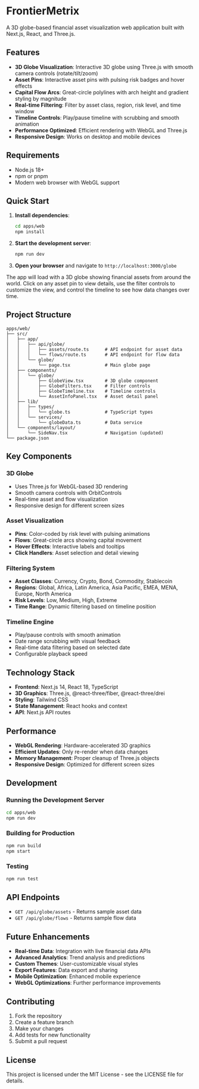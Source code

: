 # FrontierMetrix

A 3D globe-based financial asset visualization web application built with Next.js, React, and Three.js.

## Features

- **3D Globe Visualization**: Interactive 3D globe using Three.js with smooth camera controls (rotate/tilt/zoom)
- **Asset Pins**: Interactive asset pins with pulsing risk badges and hover effects
- **Capital Flow Arcs**: Great-circle polylines with arch height and gradient styling by magnitude
- **Real-time Filtering**: Filter by asset class, region, risk level, and time window
- **Timeline Controls**: Play/pause timeline with scrubbing and smooth animation
- **Performance Optimized**: Efficient rendering with WebGL and Three.js
- **Responsive Design**: Works on desktop and mobile devices

## Requirements

- Node.js 18+
- npm or pnpm
- Modern web browser with WebGL support

## Quick Start

1. **Install dependencies**:
   ```bash
   cd apps/web
   npm install
   ```

2. **Start the development server**:
   ```bash
   npm run dev
   ```

3. **Open your browser** and navigate to `http://localhost:3000/globe`

The app will load with a 3D globe showing financial assets from around the world. Click on any asset pin to view details, use the filter controls to customize the view, and control the timeline to see how data changes over time.

## Project Structure

```
apps/web/
├── src/
│   ├── app/
│   │   ├── api/globe/
│   │   │   ├── assets/route.ts      # API endpoint for asset data
│   │   │   └── flows/route.ts       # API endpoint for flow data
│   │   └── globe/
│   │       └── page.tsx             # Main globe page
│   ├── components/
│   │   └── globe/
│   │       ├── GlobeView.tsx        # 3D globe component
│   │       ├── GlobeFilters.tsx     # Filter controls
│   │       ├── GlobeTimeline.tsx    # Timeline controls
│   │       └── AssetInfoPanel.tsx   # Asset detail panel
│   ├── lib/
│   │   ├── types/
│   │   │   └── globe.ts             # TypeScript types
│   │   └── services/
│   │       └── globeData.ts         # Data service
│   └── components/layout/
│       └── SideNav.tsx              # Navigation (updated)
└── package.json
```

## Key Components

### 3D Globe
- Uses Three.js for WebGL-based 3D rendering
- Smooth camera controls with OrbitControls
- Real-time asset and flow visualization
- Responsive design for different screen sizes

### Asset Visualization
- **Pins**: Color-coded by risk level with pulsing animations
- **Flows**: Great-circle arcs showing capital movement
- **Hover Effects**: Interactive labels and tooltips
- **Click Handlers**: Asset selection and detail viewing

### Filtering System
- **Asset Classes**: Currency, Crypto, Bond, Commodity, Stablecoin
- **Regions**: Global, Africa, Latin America, Asia Pacific, EMEA, MENA, Europe, North America
- **Risk Levels**: Low, Medium, High, Extreme
- **Time Range**: Dynamic filtering based on timeline position

### Timeline Engine
- Play/pause controls with smooth animation
- Date range scrubbing with visual feedback
- Real-time data filtering based on selected date
- Configurable playback speed

## Technology Stack

- **Frontend**: Next.js 14, React 18, TypeScript
- **3D Graphics**: Three.js, @react-three/fiber, @react-three/drei
- **Styling**: Tailwind CSS
- **State Management**: React hooks and context
- **API**: Next.js API routes

## Performance

- **WebGL Rendering**: Hardware-accelerated 3D graphics
- **Efficient Updates**: Only re-render when data changes
- **Memory Management**: Proper cleanup of Three.js objects
- **Responsive Design**: Optimized for different screen sizes

## Development

### Running the Development Server

```bash
cd apps/web
npm run dev
```

### Building for Production

```bash
npm run build
npm start
```

### Testing

```bash
npm run test
```

## API Endpoints

- `GET /api/globe/assets` - Returns sample asset data
- `GET /api/globe/flows` - Returns sample flow data

## Future Enhancements

- **Real-time Data**: Integration with live financial data APIs
- **Advanced Analytics**: Trend analysis and predictions
- **Custom Themes**: User-customizable visual styles
- **Export Features**: Data export and sharing
- **Mobile Optimization**: Enhanced mobile experience
- **WebGL Optimizations**: Further performance improvements

## Contributing

1. Fork the repository
2. Create a feature branch
3. Make your changes
4. Add tests for new functionality
5. Submit a pull request

## License

This project is licensed under the MIT License - see the LICENSE file for details.